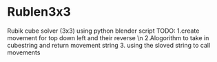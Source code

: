# Rublen3x3
Rubik cube solver (3x3) using python blender script
TODO:
1.create movement for top down left and their reverse \n
2.Alogorithm to take in cubestring and return movement string 
3. using the sloved string to call movements 
